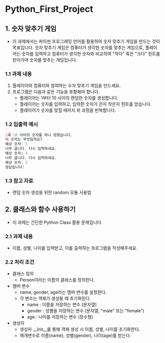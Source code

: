 # Python_First_Project

## 1. 숫자 맞추기 게임
- 이 과제에서는 파이썬 프로그래밍 언어를 활용하여 숫자 맞추기 게임을 만드는 것이 목표입니다. 숫자 맞추기 게임은 컴퓨터가 생각한 숫자를 맞추는 게임으로, 플레이어는 숫자를 입력하고 컴퓨터가 생각한 숫자와 비교하여 "작다" 혹은 "크다" 힌트를 받아가며 숫자를 맞추는 게임입니다.

### 1.1 과제 내용
1. 플레이어와 컴퓨터와 참여하는 수자 맞추기 게임을 만드세요.
2. 프로그램은 다음과 같은 기능을 포함해야 합니다.
   - 플레이어는 1부터 10 사이의 랜덤한 숫자를 생성합니다.
   - 플레이어는 숫자를 입력하고, 입력한 숫자가 큰지 작은지 힌트를 얻습니다.
   - 플레이어가 숫자를 맞힐 때까지 위 과정을 반복합니다.

### 1.2 입출력 예시
```python
1과 10 사이의 숫자를 하나 정했습니다.
이 숫자는 무엇일까요?
예상 숫자: 5
너무 큽니다. 다시 입력하세요.
예상 숫자: 4
너무 큽니다. 다시 입력하세요.
예상 숫자: 3
정답입니다!
```

### 1.3 참고 자료
- 랜덤 숫자 생성을 위한 random 모듈 사용법
  
## 2. 클래스와 함수 사용하기
- 이 과제는 간단한 Python Class 활용 문제입니다.

### 2.1 과제 내용
- 이름, 성별, 나이를 입력받고, 이를 출력하는 프로그램을 작성해주세요.

### 2.2 처리 조건
- 클래스 정의
  - Person이라는 이름의 클래스를 정의한다.
- 멤버 변수
  - name, gender, age라는 멤버 변수를 설정한다.
  - 각 변수는 객체가 생성될 때 초기화된다.
    - name : 이름을 저장하는 변수 (문자열)
    - gender : 성별을 저장하는 변수 (문자열, "male" 또는 "female")
    - age : 나이를 저장하는 변수 (정수형)
- 생성자
  - 생성자 __init__를 통해 객체 생성 시 이름, 성별, 나이를 초기화한다.
  - 매개변수로 이름(name), 성별(gender), 나이(age)를 받는다.